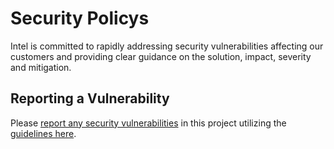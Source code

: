 Security Policys
===============

Intel is committed to rapidly addressing security vulnerabilities
affecting our customers and providing clear guidance on the solution,
impact, severity and mitigation.

Reporting a Vulnerability
-------------------------

Please [report any security vulnerabilities][guidelines] in this project
utilizing the [guidelines here][guidelines].

[guidelines]: https://www.intel.com/content/www/us/en/security-center/vulnerability-handling-guidelines.html "Vulnerability Handling Guidelines"
